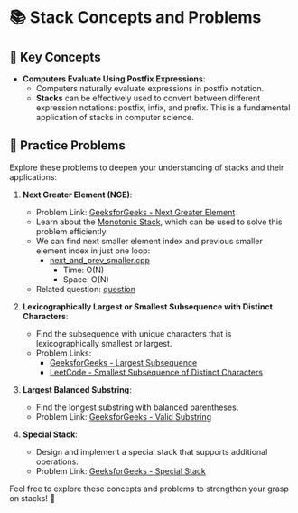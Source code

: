 # 📚 Stack Concepts and Problems

## 📝 Key Concepts

- **Computers Evaluate Using Postfix Expressions**:  
  - Computers naturally evaluate expressions in postfix notation.
  - **Stacks** can be effectively used to convert between different expression notations: postfix, infix, and prefix. This is a fundamental application of stacks in computer science.

## 🧩 Practice Problems

Explore these problems to deepen your understanding of stacks and their applications:

1. **Next Greater Element (NGE)**:  
   - Problem Link: [GeeksforGeeks - Next Greater Element](https://www.geeksforgeeks.org/next-greater-element/)
   - Learn about the [Monotonic Stack](https://www.geeksforgeeks.org/introduction-to-monotonic-stack-2/), which can be used to solve this problem efficiently.
   - We can find next smaller element index and previous smaller element index in just one loop: 
      - [next_and_prev_smaller.cpp](next_and_prev_smaller.cpp)
         - Time: O(N)
         - Space: O(N)
   - Related question: [question](https://www.geeksforgeeks.org/problems/maximum-rectangular-area-in-a-histogram-1587115620/1)

2. **Lexicographically Largest or Smallest Subsequence with Distinct Characters**:
   - Find the subsequence with unique characters that is lexicographically smallest or largest.
   - Problem Links:
     - [GeeksforGeeks - Largest Subsequence](https://www.geeksforgeeks.org/lexicographically-largest-subsequence-containing-all-distinct-characters-only-once/)
     - [LeetCode - Smallest Subsequence of Distinct Characters](https://leetcode.com/problems/smallest-subsequence-of-distinct-characters/description/)

3. **Largest Balanced Substring**:
   - Find the longest substring with balanced parentheses.
   - Problem Link: [GeeksforGeeks - Valid Substring](https://www.geeksforgeeks.org/problems/valid-substring0624/1?itm_source=geeksforgeeks&itm_medium=article&itm_campaign=practice_card)

4. **Special Stack**:
   - Design and implement a special stack that supports additional operations.
   - Problem Link: [GeeksforGeeks - Special Stack](https://www.geeksforgeeks.org/design-and-implement-special-stack-data-structure/)

Feel free to explore these concepts and problems to strengthen your grasp on stacks! 🚀